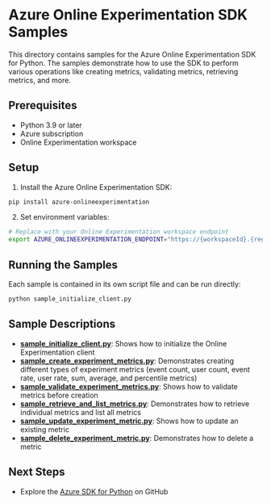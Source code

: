 # Azure Online Experimentation SDK Samples

This directory contains samples for the Azure Online Experimentation SDK for Python. The samples demonstrate how to use the SDK to perform various operations like creating metrics, validating metrics, retrieving metrics, and more.

## Prerequisites

- Python 3.9 or later
- Azure subscription
- Online Experimentation workspace

## Setup

1. Install the Azure Online Experimentation SDK:

```bash
pip install azure-onlineexperimentation
```

2. Set environment variables:

```bash
# Replace with your Online Experimentation workspace endpoint
export AZURE_ONLINEEXPERIMENTATION_ENDPOINT="https://{workspaceId}.{region}.exp.azure.net"
```

## Running the Samples

Each sample is contained in its own script file and can be run directly:

```bash
python sample_initialize_client.py
```

## Sample Descriptions

- [**sample_initialize_client.py**](https://github.com/Azure/azure-sdk-for-python/tree/main/sdk/onlineexperimentation/azure-onlineexperimentation/samples/sample_initialize_client.py): Shows how to initialize the Online Experimentation client
- [**sample_create_experiment_metrics.py**](https://github.com/Azure/azure-sdk-for-python/tree/main/sdk/onlineexperimentation/azure-onlineexperimentation/samples/sample_create_experiment_metrics.py): Demonstrates creating different types of experiment metrics (event count, user count, event rate, user rate, sum, average, and percentile metrics)
- [**sample_validate_experiment_metrics.py**](https://github.com/Azure/azure-sdk-for-python/tree/main/sdk/onlineexperimentation/azure-onlineexperimentation/samples/sample_validate_experiment_metrics.py): Shows how to validate metrics before creation
- [**sample_retrieve_and_list_metrics.py**](https://github.com/Azure/azure-sdk-for-python/tree/main/sdk/onlineexperimentation/azure-onlineexperimentation/samples/sample_retrieve_and_list_metrics.py): Demonstrates how to retrieve individual metrics and list all metrics
- [**sample_update_experiment_metric.py**](https://github.com/Azure/azure-sdk-for-python/tree/main/sdk/onlineexperimentation/azure-onlineexperimentation/samples/sample_update_experiment_metric.py): Shows how to update an existing metric
- [**sample_delete_experiment_metric.py**](https://github.com/Azure/azure-sdk-for-python/tree/main/sdk/onlineexperimentation/azure-onlineexperimentation/samples/sample_delete_experiment_metric.py): Demonstrates how to delete a metric

## Next Steps

- Explore the [Azure SDK for Python](https://github.com/Azure/azure-sdk-for-python) on GitHub
